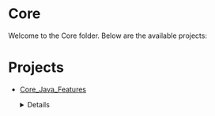 # Core
Welcome to the Core folder. Below are the available projects:
# Projects

- [Core_Java_Features](Core_Java_Features/)
	<details>
	<summary>Details</summary>

	# Core Java Features
	
	```
	This project contains Java-related code, feature testing, and other types of testing.
	
	In this project, I performed the following operations:
	
	1) CollectionsMethod that contains `Collections` methods:
	   i) Frequency of occurrence of a character.
	
	2) README.md Generator that follows a bottom-to-top approach: it copies all child README.md data and adds it to the parent.
	
	``` 
	</details>


